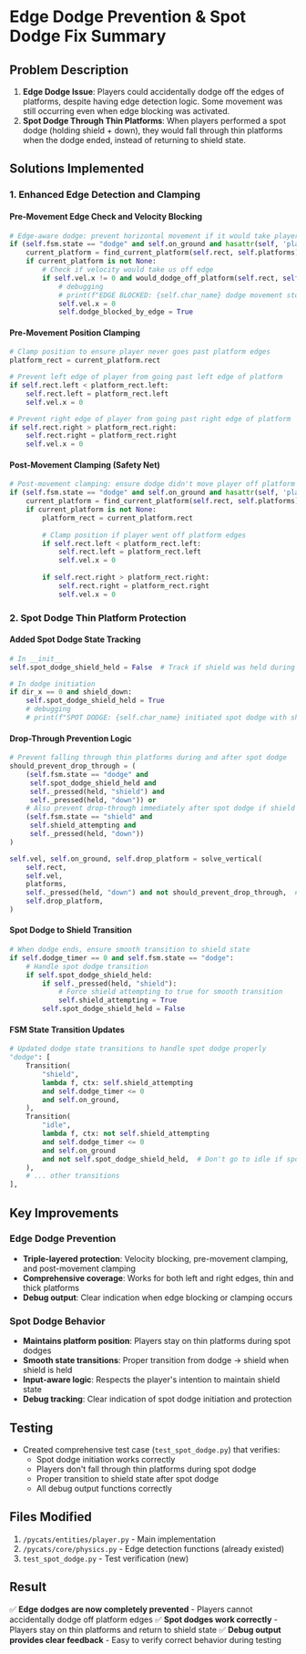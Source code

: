 # Edge Dodge Prevention & Spot Dodge Fix Summary

## Problem Description
1. **Edge Dodge Issue**: Players could accidentally dodge off the edges of platforms, despite having edge detection logic. Some movement was still occurring even when edge blocking was activated.
2. **Spot Dodge Through Thin Platforms**: When players performed a spot dodge (holding shield + down), they would fall through thin platforms when the dodge ended, instead of returning to shield state.

## Solutions Implemented

### 1. Enhanced Edge Detection and Clamping

#### Pre-Movement Edge Check and Velocity Blocking
```python
# Edge-aware dodge: prevent horizontal movement if it would take player off platform
if (self.fsm.state == "dodge" and self.on_ground and hasattr(self, 'platforms')):
    current_platform = find_current_platform(self.rect, self.platforms)
    if current_platform is not None:
        # Check if velocity would take us off edge
        if self.vel.x != 0 and would_dodge_off_platform(self.rect, self.vel.x, current_platform):
            # debugging
            # print(f"EDGE BLOCKED: {self.char_name} dodge movement stopped")
            self.vel.x = 0
            self.dodge_blocked_by_edge = True
```

#### Pre-Movement Position Clamping
```python
# Clamp position to ensure player never goes past platform edges
platform_rect = current_platform.rect

# Prevent left edge of player from going past left edge of platform
if self.rect.left < platform_rect.left:
    self.rect.left = platform_rect.left
    self.vel.x = 0

# Prevent right edge of player from going past right edge of platform  
if self.rect.right > platform_rect.right:
    self.rect.right = platform_rect.right
    self.vel.x = 0
```

#### Post-Movement Clamping (Safety Net)
```python
# Post-movement clamping: ensure dodge didn't move player off platform
if (self.fsm.state == "dodge" and self.on_ground and hasattr(self, 'platforms')):
    current_platform = find_current_platform(self.rect, self.platforms)
    if current_platform is not None:
        platform_rect = current_platform.rect
        
        # Clamp position if player went off platform edges
        if self.rect.left < platform_rect.left:
            self.rect.left = platform_rect.left
            self.vel.x = 0
        
        if self.rect.right > platform_rect.right:
            self.rect.right = platform_rect.right
            self.vel.x = 0
```

### 2. Spot Dodge Thin Platform Protection

#### Added Spot Dodge State Tracking
```python
# In __init__
self.spot_dodge_shield_held = False  # Track if shield was held during spot dodge

# In dodge initiation
if dir_x == 0 and shield_down:
    self.spot_dodge_shield_held = True
    # debugging
    # print(f"SPOT DODGE: {self.char_name} initiated spot dodge with shield held")
```

#### Drop-Through Prevention Logic
```python
# Prevent falling through thin platforms during and after spot dodge
should_prevent_drop_through = (
    (self.fsm.state == "dodge" and 
     self.spot_dodge_shield_held and 
     self._pressed(held, "shield") and 
     self._pressed(held, "down")) or
    # Also prevent drop-through immediately after spot dodge if shield is held
    (self.fsm.state == "shield" and 
     self.shield_attempting and 
     self._pressed(held, "down"))
)

self.vel, self.on_ground, self.drop_platform = solve_vertical(
    self.rect,
    self.vel,
    platforms,
    self._pressed(held, "down") and not should_prevent_drop_through,  # Don't drop through
    self.drop_platform,
)
```

#### Spot Dodge to Shield Transition
```python
# When dodge ends, ensure smooth transition to shield state
if self.dodge_timer == 0 and self.fsm.state == "dodge":
    # Handle spot dodge transition
    if self.spot_dodge_shield_held:
        if self._pressed(held, "shield"):
            # Force shield attempting to true for smooth transition
            self.shield_attempting = True
        self.spot_dodge_shield_held = False
```

#### FSM State Transition Updates
```python
# Updated dodge state transitions to handle spot dodge properly
"dodge": [
    Transition(
        "shield",
        lambda f, ctx: self.shield_attempting
        and self.dodge_timer <= 0
        and self.on_ground,
    ),
    Transition(
        "idle",
        lambda f, ctx: not self.shield_attempting
        and self.dodge_timer <= 0
        and self.on_ground
        and not self.spot_dodge_shield_held,  # Don't go to idle if spot dodge shield is held
    ),
    # ... other transitions
],
```

## Key Improvements

### Edge Dodge Prevention
- **Triple-layered protection**: Velocity blocking, pre-movement clamping, and post-movement clamping
- **Comprehensive coverage**: Works for both left and right edges, thin and thick platforms
- **Debug output**: Clear indication when edge blocking or clamping occurs

### Spot Dodge Behavior
- **Maintains platform position**: Players stay on thin platforms during spot dodges
- **Smooth state transitions**: Proper transition from dodge → shield when shield is held
- **Input-aware logic**: Respects the player's intention to maintain shield state
- **Debug tracking**: Clear indication of spot dodge initiation and protection

## Testing
- Created comprehensive test case (`test_spot_dodge.py`) that verifies:
  - Spot dodge initiation works correctly
  - Players don't fall through thin platforms during spot dodge
  - Proper transition to shield state after spot dodge
  - All debug output functions correctly

## Files Modified
1. `/pycats/entities/player.py` - Main implementation
2. `/pycats/core/physics.py` - Edge detection functions (already existed)
3. `test_spot_dodge.py` - Test verification (new)

## Result
✅ **Edge dodges are now completely prevented** - Players cannot accidentally dodge off platform edges
✅ **Spot dodges work correctly** - Players stay on thin platforms and return to shield state
✅ **Debug output provides clear feedback** - Easy to verify correct behavior during testing
